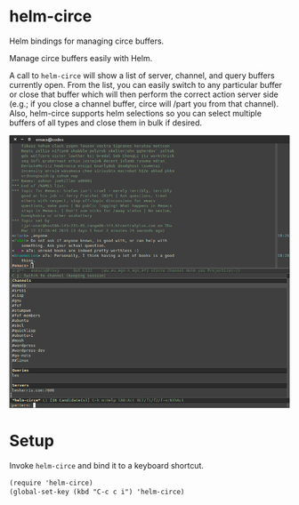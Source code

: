 # helm-circe

Helm bindings for managing circe buffers.

Manage circe buffers easily with Helm.

A call to `helm-circe` will show a list of server, channel, and query
buffers currently open. From the list, you can easily switch to any
particular buffer or close that buffer which will then perform the
correct action server side (e.g.; if you close a channel buffer, circe
will /part you from that channel). Also, helm-circe supports helm
selections so you can select multiple buffers of all types and close
them in bulk if desired.

![helm-circe](helm-circe.png)

# Setup

Invoke `helm-circe` and bind it to a keyboard shortcut.

```
(require 'helm-circe)
(global-set-key (kbd "C-c c i") 'helm-circe)
```
